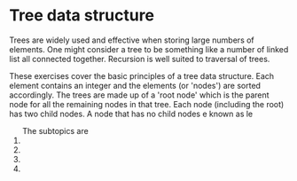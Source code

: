 <h1>Tree data structure</h1>

Trees are widely used and effective when storing large numbers of elements. 
One might consider a tree to be something like a number of linked list all connected together.
Recursion is well suited to traversal of trees. 

These exercises cover the basic principles of a tree data structure. Each element contains an integer and
the elements (or 'nodes') are sorted accordingly. 
The trees are made up of a 'root node' which is the parent node for all the remaining nodes in that tree. 
Each node (including the root) has two child nodes. A node that has no child nodes e known as le

<ol>
The subtopics are 

<li></li>
<li></li>
<li></li>
<li> </li></ol>



